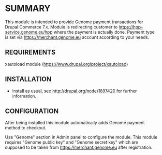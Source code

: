 SUMMARY
=====

This module is intended to provide Genome payment transactions for Drupal Commerce 7.x.
Module is redirecting customer to https://hpp-service.genome.eu/hpp where the payment is actually done.
Payment type is set via https://merchant.genome.eu account according to your needs.


REQUIREMENTS
----

xautoload module (https://www.drupal.org/project/xautoload)


INSTALLATION
----

* Install as usual, see http://drupal.org/node/1897420 for further information.


CONFIGURATION
----

After being installed this module automatically adds Genome payment method to checkout.

Use "Genome" section in Admin panel to configure the module.
This module requires "Genome public key" and "Genome secret key" which are supposed to be taken from https://merchant.genome.eu after registration.
